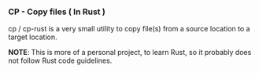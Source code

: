 ### CP - Copy files ( In Rust )

cp / cp-rust is a very small utility to copy file(s) from a source location to a target location.



**NOTE**: This is more of a personal project, to learn Rust, so it probably does not follow Rust code guidelines.
